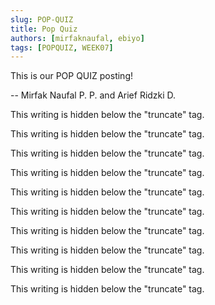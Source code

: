 ```yaml
---
slug: POP-QUIZ
title: Pop Quiz
authors: [mirfaknaufal, ebiyo]
tags: [POPQUIZ, WEEK07]
---
```


This is our POP QUIZ posting!

-- Mirfak Naufal P. P. and Arief Ridzki D.

<!--truncate-->

This writing is hidden below the "truncate" tag.

This writing is hidden below the "truncate" tag.

This writing is hidden below the "truncate" tag.

This writing is hidden below the "truncate" tag.

This writing is hidden below the "truncate" tag.

This writing is hidden below the "truncate" tag.

This writing is hidden below the "truncate" tag.

This writing is hidden below the "truncate" tag.

This writing is hidden below the "truncate" tag.

This writing is hidden below the "truncate" tag.